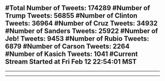 #Total Number of Tweets: 174289 
#Number of Trump Tweets: 56855
#Number of Clinton Tweets: 36964
#Number of Cruz Tweets: 34932
#Number of Sanders Tweets: 25922
#Number of Jeb! Tweets: 9453
#Number of Rubio Tweets: 6879
#Number of Carson Tweets: 2264
#Number of Kasich Tweets: 1041
#Current Stream Started at Fri Feb 12 22:54:01 MST
---
---
---
